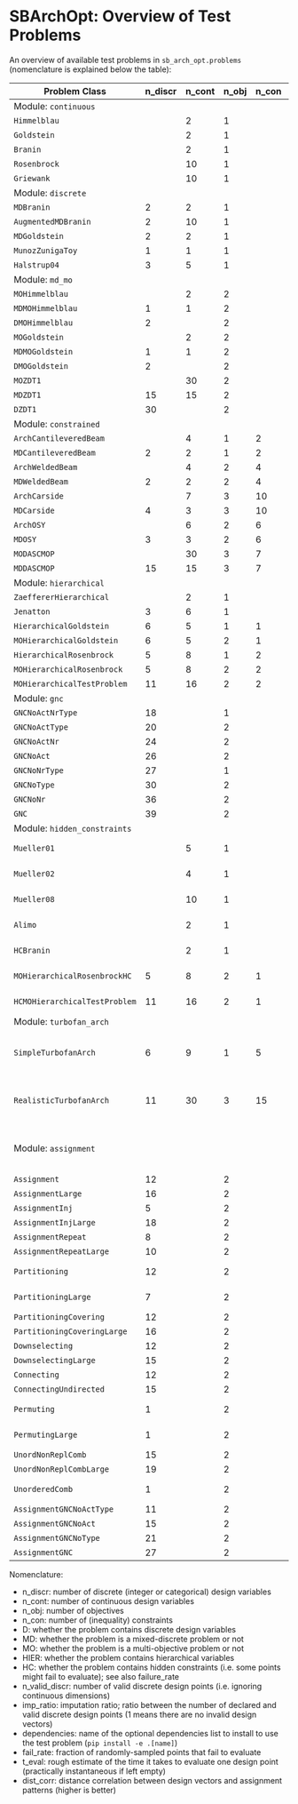 # SBArchOpt: Overview of Test Problems

An overview of available test problems in `sb_arch_opt.problems` (nomenclature is explained below the table):

| Problem Class                 | n_discr | n_cont | n_obj | n_con | D   | MD  | MO  | HIER | HC  | n_valid_discr | imp_ratio | dependencies | Notes                            |
|-------------------------------|---------|--------|-------|-------|-----|-----|-----|------|-----|---------------|-----------|--------------|----------------------------------|
| Module: `continuous`          |
| `Himmelblau`                  |         | 2      | 1     |       |     |     |     |      |     |               |           |              |                                  |
| `Goldstein`                   |         | 2      | 1     |       |     |     |     |      |     |               |           |              |                                  |
| `Branin`                      |         | 2      | 1     |       |     |     |     |      |     |               |           |              |                                  |
| `Rosenbrock`                  |         | 10     | 1     |       |     |     |     |      |     |               |           |              |                                  |
| `Griewank`                    |         | 10     | 1     |       |     |     |     |      |     |               |           |              |                                  |
| Module: `discrete`            |
| `MDBranin`                    | 2       | 2      | 1     |       |     | Y   |     |      |     | 4             |           |              |                                  |
| `AugmentedMDBranin`           | 2       | 10     | 1     |       |     | Y   |     |      |     | 4             |           |              |                                  |
| `MDGoldstein`                 | 2       | 2      | 1     |       |     | Y   |     |      |     | 9             |           |              |                                  |
| `MunozZunigaToy`              | 1       | 1      | 1     |       |     | Y   |     |      |     | 10            |           |              |                                  |
| `Halstrup04`                  | 3       | 5      | 1     |       |     | Y   |     |      |     | 12            |           |              |                                  |
| Module: `md_mo`               |
| `MOHimmelblau`                |         | 2      | 2     |       |     |     | Y   |      |     |               |           |              |                                  |
| `MDMOHimmelblau`              | 1       | 1      | 2     |       |     | Y   | Y   |      |     | 10            |           |              |                                  |
| `DMOHimmelblau`               | 2       |        | 2     |       | Y   |     | Y   |      |     | 100           |           |              |                                  |
| `MOGoldstein`                 |         | 2      | 2     |       |     |     | Y   |      |     |               |           |              |                                  |
| `MDMOGoldstein`               | 1       | 1      | 2     |       |     | Y   | Y   |      |     | 10            |           |              |                                  |
| `DMOGoldstein`                | 2       |        | 2     |       | Y   |     | Y   |      |     | 100           |           |              |                                  |
| `MOZDT1`                      |         | 30     | 2     |       |     |     | Y   |      |     |               |           |              |                                  |
| `MDZDT1`                      | 15      | 15     | 2     |       |     | Y   | Y   |      |     | ~30.5e9       |           |              |                                  |
| `DZDT1`                       | 30      |        | 2     |       | Y   |     | Y   |      |     | ~931e18       |           |              |                                  |
| Module: `constrained`         |
| `ArchCantileveredBeam`        |         | 4      | 1     | 2     |     |     |     |      |     |               |           |              |                                  |
| `MDCantileveredBeam`          | 2       | 2      | 1     | 2     |     | Y   |     |      |     | 100           |           |              |                                  |
| `ArchWeldedBeam`              |         | 4      | 2     | 4     |     |     | Y   |      |     |               |           |              |                                  |
| `MDWeldedBeam`                | 2       | 2      | 2     | 4     |     | Y   | Y   |      |     | 100           |           |              |                                  |
| `ArchCarside`                 |         | 7      | 3     | 10    |     |     | Y   |      |     |               |           |              |                                  |
| `MDCarside`                   | 4       | 3      | 3     | 10    |     | Y   | Y   |      |     | 100000        |           |              |                                  |
| `ArchOSY`                     |         | 6      | 2     | 6     |     |     | Y   |      |     |               |           |              |                                  |
| `MDOSY`                       | 3       | 3      | 2     | 6     |     | Y   | Y   |      |     | 1000          |           |              |                                  |
| `MODASCMOP`                   |         | 30     | 3     | 7     |     |     | Y   |      |     |               |           |              |                                  |
| `MDDASCMOP`                   | 15      | 15     | 3     | 7     |     | Y   | Y   |      |     | ~14.3e6       |           |              |                                  |
| Module: `hierarchical`        |
| `ZaeffererHierarchical`       |         | 2      | 1     |       |     |     |     | Y    |     |               |           |              |                                  |
| `Jenatton`                    | 3       | 6      | 1     |       |     | Y   |     | Y    |     | 4             | 2         |              |                                  |
| `HierarchicalGoldstein`       | 6       | 5      | 1     | 1     |     | Y   |     | Y    |     | 288           | 2.25      |              |                                  |
| `MOHierarchicalGoldstein`     | 6       | 5      | 2     | 1     |     | Y   | Y   | Y    |     | 288           | 2.25      |              |                                  |
| `HierarchicalRosenbrock`      | 5       | 8      | 1     | 2     |     | Y   |     | Y    |     | 32            | 1.5       |              |                                  |
| `MOHierarchicalRosenbrock`    | 5       | 8      | 2     | 2     |     | Y   | Y   | Y    |     | 32            | 1.5       |              |                                  |
| `MOHierarchicalTestProblem`   | 11      | 16     | 2     | 2     |     | Y   | Y   | Y    |     | 64            | 72        |              |                                  |
| Module: `gnc`                 |
| `GNCNoActNrType`              | 18      |        | 1     |       | Y   |     |     | Y    |     | 265           | 989       |              |                                  |
| `GNCNoActType`                | 20      |        | 2     |       | Y   |     | Y   | Y    |     | 327           | 7.2e3     |              |                                  |
| `GNCNoActNr`                  | 24      |        | 2     |       | Y   |     | Y   | Y    |     | 26500         | 7.2e3     |              |                                  |
| `GNCNoAct`                    | 26      |        | 2     |       | Y   |     | Y   | Y    |     | 29857         | 57.6e3    |              |                                  |
| `GNCNoNrType`                 | 27      |        | 1     |       | Y   |     |     | Y    |     | 70225         | 1911      |              |                                  |
| `GNCNoType`                   | 30      |        | 2     |       | Y   |     | Y   | Y    |     | 85779         | 42.2e3    |              |                                  |
| `GNCNoNr`                     | 36      |        | 2     |       | Y   |     | Y   | Y    |     | 70225000      | 37.6e3    |              |                                  |
| `GNC`                         | 39      |        | 2     |       | Y   |     | Y   | Y    |     | 79091323      | 901e3     |              |                                  |
| Module: `hidden_constraints`  |
| `Mueller01`                   |         | 5      | 1     |       |     |     |     |      | Y   |               |           |              | fail_rate: 67%                   |
| `Mueller02`                   |         | 4      | 1     |       |     |     |     |      | Y   |               |           |              | fail_rate: 40%                   |
| `Mueller08`                   |         | 10     | 1     |       |     |     |     |      | Y   |               |           |              | fail_rate: 73%                   |
| `Alimo`                       |         | 2      | 1     |       |     |     |     |      | Y   |               |           |              | fail_rate: 88%                   |
| `HCBranin`                    |         | 2      | 1     |       |     |     |     |      | Y   |               |           |              | fail_rate: 33%                   |
| `MOHierarchicalRosenbrockHC`  | 5       | 8      | 2     | 1     |     | Y   | Y   | Y    | Y   | 32            | 1.5       |              | fail_rate: 60%                   |
| `HCMOHierarchicalTestProblem` | 11      | 16     | 2     | 1     |     | Y   | Y   | Y    | Y   | 64            | 72        |              | fail_rate: 60%                   |
| Module: `turbofan_arch`       |         |        |       |       |     |     |     |      |     |               |           | `ota`        |                                  |
| `SimpleTurbofanArch`          | 6       | 9      | 1     | 5     |     | Y   |     | Y    | Y   | 70            | 3.1       | `ota`        | t_eval: 1-5 min; fail_rate: 51%  |
| `RealisticTurbofanArch`       | 11      | 30     | 3     | 15    |     | Y   | Y   | Y    | Y   | 1163          | 1114      | `ota`        | t_eval: 1-5 min; fail_rate: 67%  |
| Module: `assignment`          |         |        |       |       |     |     |     |      |     |               |           | `assignment` | dist_corr: 100% if not specified |
| `Assignment`                  | 12      |        | 2     |       | Y   |     | Y   |      |     | 4096          |           | `assignment` |                                  |
| `AssignmentLarge`             | 16      |        | 2     |       | Y   |     | Y   |      |     | 65536         |           | `assignment` |                                  |
| `AssignmentInj`               | 5       |        | 2     |       | Y   |     | Y   |      |     | 7776          |           | `assignment` |                                  |
| `AssignmentInjLarge`          | 18      |        | 2     |       | Y   |     | Y   |      |     | 117649        |           | `assignment` |                                  |
| `AssignmentRepeat`            | 8       |        | 2     |       | Y   |     | Y   |      |     | 6561          |           | `assignment` |                                  |
| `AssignmentRepeatLarge`       | 10      |        | 2     |       | Y   |     | Y   |      |     | 59049         |           | `assignment` |                                  |
| `Partitioning`                | 12      |        | 2     |       | Y   |     | Y   |      |     | 4096          |           | `assignment` | dist_corr: 82%                   |
| `PartitioningLarge`           | 7       |        | 2     |       | Y   |     | Y   |      |     | 78125         |           | `assignment` | dist_corr: 67%                   |
| `PartitioningCovering`        | 12      |        | 2     |       | Y   |     | Y   | Y    |     | 2401          | 1.71      | `assignment` |                                  |
| `PartitioningCoveringLarge`   | 16      |        | 2     |       | Y   |     | Y   | Y    |     | 50625         | 1.29      | `assignment` |                                  |
| `Downselecting`               | 12      |        | 2     |       | Y   |     | Y   |      |     | 4096          |           | `assignment` |                                  |
| `DownselectingLarge`          | 15      |        | 2     |       | Y   |     | Y   |      |     | 32768         |           | `assignment` |                                  |
| `Connecting`                  | 12      |        | 2     |       | Y   |     | Y   |      |     | 4096          |           | `assignment` |                                  |
| `ConnectingUndirected`        | 15      |        | 2     |       | Y   |     | Y   |      |     | 32768         |           | `assignment` |                                  |
| `Permuting`                   | 1       |        | 2     |       | Y   |     | Y   |      |     | 5040          |           | `assignment` | dist_corr: 22%                   |
| `PermutingLarge`              | 1       |        | 2     |       | Y   |     | Y   |      |     | 40320         |           | `assignment` | dist_corr: 18%                   |
| `UnordNonReplComb`            | 15      |        | 2     |       | Y   |     | Y   | Y    |     | 6435          | 5.09      | `assignment` |                                  |
| `UnordNonReplCombLarge`       | 19      |        | 2     |       | Y   |     | Y   | Y    |     | 92378         | 5.68      | `assignment` |                                  |
| `UnorderedComb`               | 1       |        | 2     |       | Y   |     | Y   |      |     | 2002          |           | `assignment` | dist_corr: 31%                   |
| `AssignmentGNCNoActType`      | 11      |        | 2     |       | Y   |     | Y   | Y    |     | 327           | 14.1      | `assignment` |                                  |
| `AssignmentGNCNoAct`          | 15      |        | 2     |       | Y   |     | Y   | Y    |     | 29857         | 39.5      | `assignment` |                                  |
| `AssignmentGNCNoType`         | 21      |        | 2     |       | Y   |     | Y   | Y    |     | 85779         | 82.5      | `assignment` |                                  |
| `AssignmentGNC`               | 27      |        | 2     |       | Y   |     | Y   | Y    |     | 79091323      | 367       | `assignment` |                                  |

Nomenclature:
- n_discr: number of discrete (integer or categorical) design variables
- n_cont: number of continuous design variables
- n_obj: number of objectives
- n_con: number of (inequality) constraints
- D: whether the problem contains discrete design variables
- MD: whether the problem is a mixed-discrete problem or not
- MO: whether the problem is a multi-objective problem or not
- HIER: whether the problem contains hierarchical variables
- HC: whether the problem contains hidden constraints (i.e. some points might fail to evaluate); see also failure_rate
- n_valid_discr: number of valid discrete design points (i.e. ignoring continuous dimensions)
- imp_ratio: imputation ratio; ratio between the number of declared and valid discrete design points (1 means there are
  no invalid design vectors)
- dependencies: name of the optional dependencies list to install to use the test problem (`pip install -e .[name]`)
- fail_rate: fraction of randomly-sampled points that fail to evaluate
- t_eval: rough estimate of the time it takes to evaluate one design point (practically instantaneous if left empty)
- dist_corr: distance correlation between design vectors and assignment patterns (higher is better)
